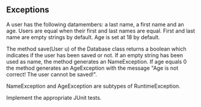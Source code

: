 ## Exceptions
A user has the following datamembers: a last name, a first name and an age. Users are
equal when their first and last names are equal. First and last name are empty strings
by default. Age is set at 18 by default.

The method save(User u) of the Database class returns a boolean which indicates if the
user has been saved or not. If an empty string has been used as name, the method
generates an NameException. If age equals 0 the method generates an AgeException
with the message "Age is not correct! The user cannot be saved!".

NameException and AgeException are subtypes of RuntimeException.

Implement the appropriate JUnit tests.